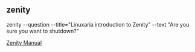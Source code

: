 ## zenity

zenity --question --title="Linuxaria introduction to Zenity" --text "Are you sure you want to shutdown?"

[Zenity Manual](https://help.gnome.org/users/zenity/stable/)

